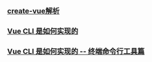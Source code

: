 ### [create-vue解析](https://juejin.cn/post/7018344866811740173)

### [Vue CLI 是如何实现的](https://mp.weixin.qq.com/s/icYEpilcOqqoqEm8Evzhgw)

### [Vue CLI 是如何实现的 -- 终端命令行工具篇](http://axuebin.com/articles/fe-solution/cli/vuecli.html)